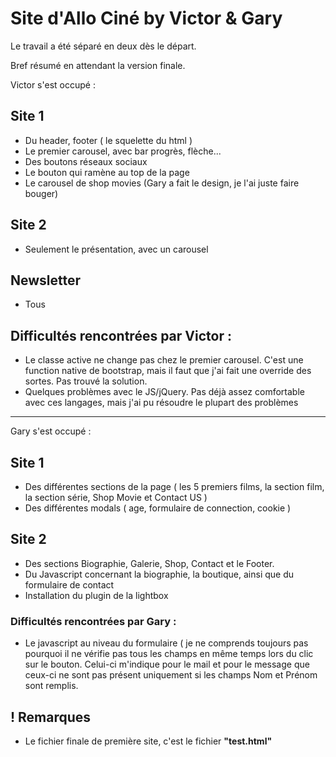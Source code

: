 # Site d'Allo Ciné by Victor & Gary

Le travail a été séparé en deux dès le départ.

Bref résumé en attendant la version finale.

Victor s'est occupé :

## Site 1

- Du header, footer ( le squelette du html )
- Le premier carousel, avec bar progrès, flèche...
- Des boutons réseaux sociaux 
- Le bouton qui ramène au top de la page
- Le carousel de shop movies (Gary a fait le design, je l'ai juste faire bouger)

## Site 2

- Seulement le présentation, avec un carousel

## Newsletter

- Tous

## Difficultés rencontrées par Victor :

- Le classe active ne change pas chez le premier carousel. C'est une function native de bootstrap, mais il faut que j'ai fait une override des sortes. Pas trouvé la solution.
- Quelques problèmes avec le JS/jQuery. Pas déjà assez comfortable avec ces langages, mais j'ai pu résoudre le plupart des problèmes

-------------------------------------------------------

Gary s'est occupé : 
## Site 1
- Des différentes sections de la page ( les 5 premiers films, la section film, la section série, Shop Movie et Contact US )
- Des différentes modals ( age, formulaire de connection, cookie )

## Site 2
- Des sections Biographie, Galerie, Shop, Contact et le Footer.
- Du Javascript concernant la biographie, la boutique, ainsi que du formulaire de contact
- Installation du plugin de la lightbox


### Difficultés rencontrées par Gary :

- Le javascript au niveau du formulaire ( je ne comprends toujours pas pourquoi il ne vérifie pas tous les champs en même temps lors du clic sur le bouton. Celui-ci m'indique pour le mail et pour le message que ceux-ci ne sont pas présent uniquement si les champs Nom et Prénom sont remplis.


## ! Remarques

- Le fichier finale de première site, c'est le fichier **"test.html"**
